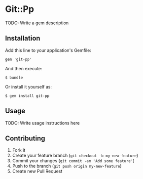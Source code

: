 # Git::Pp

TODO: Write a gem description

## Installation

Add this line to your application's Gemfile:

    gem 'git-pp'

And then execute:

    $ bundle

Or install it yourself as:

    $ gem install git-pp

## Usage

TODO: Write usage instructions here

## Contributing

1. Fork it
2. Create your feature branch (`git checkout -b my-new-feature`)
3. Commit your changes (`git commit -am 'Add some feature'`)
4. Push to the branch (`git push origin my-new-feature`)
5. Create new Pull Request
